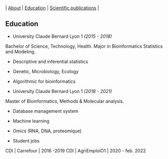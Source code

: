 |  [About](./) | [Education](./education.html) | [Scientific publications](./scientific-publications.html) | 

## Education

* University Claude Bernard Lyon 1 _(2015 - 2018)_

Bachelor of Science, Technology, Health. Major in Bioinformatics Statistics and Modeling.
  * Descriptive and inferential statistics
  * Genetic, Microbiology, Ecology
  * Algorithmic for bioinformatics

* University Claude Bernard Lyon 1 _(2018 - 2021)_

Master of Bioinformatics, Methods & Molecular analysis.
  * Database management system
  * Machine learning
  * Omics (RNA, DNA, proteomique)


* Student jobs

CDI | Carrefour | 2016 -2019 
CDI | AgriEmploiO1 | 2020 - feb. 2022
